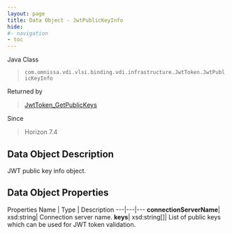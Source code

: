 ```yaml
---
layout: page
title: Data Object - JwtPublicKeyInfo
hide:
#- navigation
- toc
---
```






Java Class
> `com.omnissa.vdi.vlsi.binding.vdi.infrastructure.JwtToken.JwtPublicKeyInfo`

Returned by
> [JwtToken_GetPublicKeys](vdi.infrastructure.JwtToken.md#getPublicKeys)

Since
> Horizon 7.4


## Data Object Description

JWT public key info object.

## Data Object Properties
Properties
Name |  Type |  Description
---|---|---
**connectionServerName**|  xsd:string|  Connection server name.
**keys**|  xsd:string[]|  List of public keys which can be used for JWT token validation.
 


 
